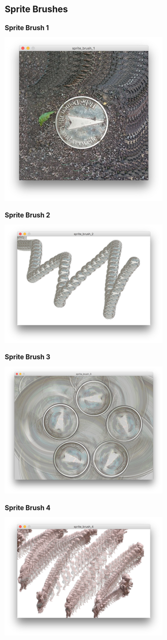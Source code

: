 # Sprite Brushes

## Sprite Brush 1

![](sprite_brush_1-screenshot.jpg)

## Sprite Brush 2

![](sprite_brush_2-screenshot.jpg)

## Sprite Brush 3

![](sprite_brush_3-screenshot.jpg)

## Sprite Brush 4

![](sprite_brush_4-screenshot.jpg)



